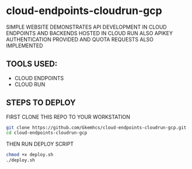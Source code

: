 # cloud-endpoints-cloudrun-gcp
SIMPLE WEBSITE DEMONSTRATES API DEVELOPMENT IN CLOUD ENDPOINTS AND  BACKENDS HOSTED IN CLOUD RUN ALSO APIKEY AUTHENTICATION PROVIDED AND QUOTA REQUESTS  ALSO IMPLEMENTED
## TOOLS USED:
- CLOUD ENDPOINTS
- CLOUD RUN
## STEPS TO DEPLOY
FIRST CLONE THIS REPO TO YOUR WORKSTATION
```bash
git clone https://github.com/Gkemhcs/cloud-endpoints-cloudrun-gcp.git
cd cloud-endpoints-cloudrun-gcp
``` 
THEN RUN DEPLOY SCRIPT
```bash
chmod +x deploy.sh
./deploy.sh
```
